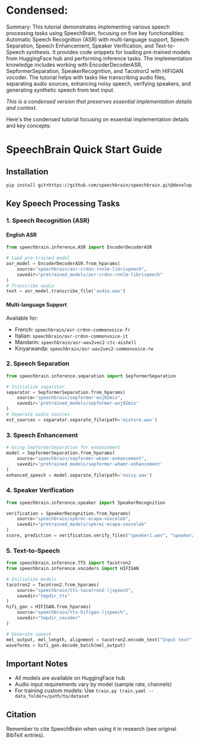 # Condensed: <!-- This cell is automatically updated by tools/tutorial-cell-updater.py -->

Summary: This tutorial demonstrates implementing various speech processing tasks using SpeechBrain, focusing on five key functionalities: Automatic Speech Recognition (ASR) with multi-language support, Speech Separation, Speech Enhancement, Speaker Verification, and Text-to-Speech synthesis. It provides code snippets for loading pre-trained models from HuggingFace hub and performing inference tasks. The implementation knowledge includes working with EncoderDecoderASR, SepformerSeparation, SpeakerRecognition, and Tacotron2 with HIFIGAN vocoder. The tutorial helps with tasks like transcribing audio files, separating audio sources, enhancing noisy speech, verifying speakers, and generating synthetic speech from text input.

*This is a condensed version that preserves essential implementation details and context.*

Here's the condensed tutorial focusing on essential implementation details and key concepts:

# SpeechBrain Quick Start Guide

## Installation
```bash
pip install git+https://github.com/speechbrain/speechbrain.git@develop
```

## Key Speech Processing Tasks

### 1. Speech Recognition (ASR)

#### English ASR
```python
from speechbrain.inference.ASR import EncoderDecoderASR

# Load pre-trained model
asr_model = EncoderDecoderASR.from_hparams(
    source="speechbrain/asr-crdnn-rnnlm-librispeech",
    savedir="pretrained_models/asr-crdnn-rnnlm-librispeech"
)
# Transcribe audio
text = asr_model.transcribe_file('audio.wav')
```

#### Multi-language Support
Available for:
- French: `speechbrain/asr-crdnn-commonvoice-fr`
- Italian: `speechbrain/asr-crdnn-commonvoice-it`
- Mandarin: `speechbrain/asr-wav2vec2-ctc-aishell`
- Kinyarwanda: `speechbrain/asr-wav2vec2-commonvoice-rw`

### 2. Speech Separation
```python
from speechbrain.inference.separation import SepformerSeparation

# Initialize separator
separator = SepformerSeparation.from_hparams(
    source="speechbrain/sepformer-wsj02mix",
    savedir='pretrained_models/sepformer-wsj02mix'
)
# Separate audio sources
est_sources = separator.separate_file(path='mixture.wav')
```

### 3. Speech Enhancement
```python
# Using SepformerSeparation for enhancement
model = SepformerSeparation.from_hparams(
    source="speechbrain/sepformer-whamr-enhancement",
    savedir='pretrained_models/sepformer-whamr-enhancement'
)
enhanced_speech = model.separate_file(path='noisy.wav')
```

### 4. Speaker Verification
```python
from speechbrain.inference.speaker import SpeakerRecognition

verification = SpeakerRecognition.from_hparams(
    source="speechbrain/spkrec-ecapa-voxceleb",
    savedir="pretrained_models/spkrec-ecapa-voxceleb"
)
score, prediction = verification.verify_files("speaker1.wav", "speaker2.wav")
```

### 5. Text-to-Speech
```python
from speechbrain.inference.TTS import Tacotron2
from speechbrain.inference.vocoders import HIFIGAN

# Initialize models
tacotron2 = Tacotron2.from_hparams(
    source="speechbrain/tts-tacotron2-ljspeech",
    savedir="tmpdir_tts"
)
hifi_gan = HIFIGAN.from_hparams(
    source="speechbrain/tts-hifigan-ljspeech",
    savedir="tmpdir_vocoder"
)

# Generate speech
mel_output, mel_length, alignment = tacotron2.encode_text("Input text")
waveforms = hifi_gan.decode_batch(mel_output)
```

## Important Notes
- All models are available on HuggingFace hub
- Audio input requirements vary by model (sample rate, channels)
- For training custom models: Use `train.py train.yaml --data_folder=/path/to/dataset`

## Citation
Remember to cite SpeechBrain when using it in research (see original BibTeX entries).